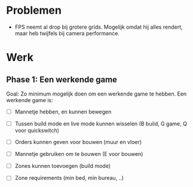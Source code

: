 
# Problemen

- FPS neemt al drop bij grotere grids. Mogelijk omdat hij alles rendert, maar heb twijfels bij camera performance.

# Werk

## Phase 1: Een werkende game

Goal: Zo minimum mogelijk doen om een werkende game te hebben. Een werkende game is:

- [ ] Mannetje hebben, en kunnen bewegen

- [ ] Tussen build mode en live mode kunnen wisselen (B build, G game, Q voor quickswitch)

- [ ] Orders kunnen geven voor bouwen (muur en vloer)

- [ ] Mannetje gebruiken om te bouwen (E voor bouwen)

- [ ] Zones kunnen toevoegen (build mode)

- [ ] Zone requirements (min bed, min bureau, ..)
